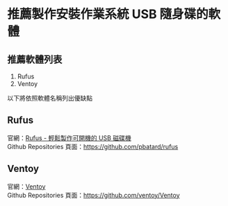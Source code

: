 # 推薦製作安裝作業系統 USB 隨身碟的軟體

## 推薦軟體列表
1. Rufus
2. Ventoy

以下將依照軟體名稱列出優缺點

## Rufus

官網：[Rufus - 輕鬆製作可開機的 USB 磁碟機](https://rufus.ie/)  
Github Repositories 頁面：https://github.com/pbatard/rufus  


## Ventoy
官網：[Ventoy](https://www.ventoy.net/en/index.html)  
Github Repositories 頁面：https://github.com/ventoy/Ventoy